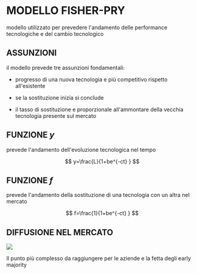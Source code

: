 # MODELLO FISHER-PRY

 modello utilizzato per prevedere l'andamento delle performance tecnologiche e del cambio tecnologico

## ASSUNZIONI

il modello prevede tre assunzioni fondamentali:

- progresso di una nuova tecnologia e più competitivo rispetto all'esistente

-  se la sostituzione inizia si conclude

- il tasso di sostituzione e proporzionale all'ammontare della vecchia tecnologia presente sul mercato

## FUNZIONE $y$

prevede l'andamento dell'evoluzione tecnologica nel tempo

$$
y=\frac{L}{1+be^{-ct} }
$$

## FUNZIONE $f$

prevede l'andamento della sostituzione di una tecnologia con un altra nel mercato

$$
f=\frac{1}{1+be^{-ct} }
$$


## DIFFUSIONE NEL MERCATO

![](Pasted%20image%2020231214185032.png)

Il punto più complesso da raggiungere per le aziende e la fetta degli early majority

